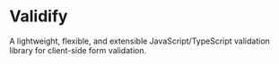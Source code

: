 # Validify
A lightweight, flexible, and extensible JavaScript/TypeScript validation library for client-side form validation. 
